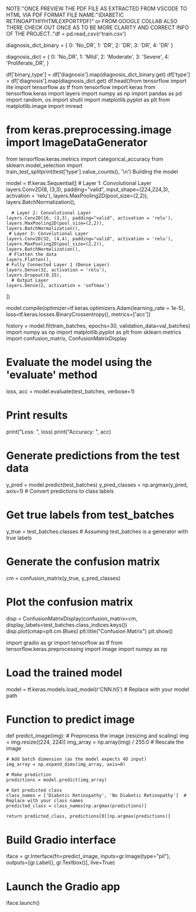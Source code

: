 NOTE:"ONCE PREVIEW THE PDF FILE AS EXTRACTED FROM VSCODE TO HTML VIA PDF FORMAT FILE NAME:"(DIABETIC RETINOAPTHIYHTMLEXPORTPDF)" or FROM GOOGLE COLLAB ALSO THERE CHECK OUT ONCE AS TO BE MORE CLARITY AND CORRECT INFO OF THE PROJECT.."df = pd.read_csv(r'train.csv')

diagnosis_dict_binary = {
    0: 'No_DR',
    1: 'DR',
    2: 'DR',
    3: 'DR',
    4: 'DR'
}

diagnosis_dict = {
    0: 'No_DR',
    1: 'Mild',
    2: 'Moderate',
    3: 'Severe',
    4: 'Proliferate_DR',
}


df['binary_type'] =  df['diagnosis'].map(diagnosis_dict_binary.get)
df['type'] = df['diagnosis'].map(diagnosis_dict.get)
df.head()from tensorflow import lite
import tensorflow as tf
from tensorflow import keras
from tensorflow.keras import layers
import numpy as np
import pandas as pd
import random, os
import shutil
import matplotlib.pyplot as plt
from matplotlib.image import imread
# from keras.preprocessing.image import ImageDataGenerator
from tensorflow.keras.metrics import categorical_accuracy
from sklearn.model_selection import train_test_splitprint(test['type'].value_counts(), '\n')
Building the model

model = tf.keras.Sequential([
    # Layer 1: Convolutional Layer
    layers.Conv2D(8, (3,3), padding="valid", input_shape=(224,224,3), activation = 'relu'),
    layers.MaxPooling2D(pool_size=(2,2)),
    layers.BatchNormalization(),

      # Layer 2: Convolutional Layer
    layers.Conv2D(16, (3,3), padding="valid", activation = 'relu'),
    layers.MaxPooling2D(pool_size=(2,2)),
    layers.BatchNormalization(),
     # Layer 3: Convolutional Layer
    layers.Conv2D(32, (4,4), padding="valid", activation = 'relu'),
    layers.MaxPooling2D(pool_size=(2,2)),
    layers.BatchNormalization(),
     # Flatten the data
    layers.Flatten(),
    # Fully Connected Layer 1 (Dense Layer)
    layers.Dense(32, activation = 'relu'),
    layers.Dropout(0.15),
      # Output Layer
    layers.Dense(2, activation = 'softmax')
])

model.compile(optimizer=tf.keras.optimizers.Adam(learning_rate = 1e-5),
              loss=tf.keras.losses.BinaryCrossentropy(),
              metrics=['acc'])

history = model.fit(train_batches,
                    epochs=30,
                    validation_data=val_batches)
import numpy as np
import matplotlib.pyplot as plt
from sklearn.metrics import confusion_matrix, ConfusionMatrixDisplay

# Evaluate the model using the 'evaluate' method
loss, acc = model.evaluate(test_batches, verbose=1)

# Print results
print("Loss: ", loss)
print("Accuracy: ", acc)

# Generate predictions from the test data
y_pred = model.predict(test_batches)
y_pred_classes = np.argmax(y_pred, axis=1)  # Convert predictions to class labels

# Get true labels from test_batches
y_true = test_batches.classes  # Assuming test_batches is a generator with true labels

# Generate the confusion matrix
cm = confusion_matrix(y_true, y_pred_classes)

# Plot the confusion matrix
disp = ConfusionMatrixDisplay(confusion_matrix=cm, display_labels=test_batches.class_indices.keys())
disp.plot(cmap=plt.cm.Blues)
plt.title("Confusion Matrix")
plt.show()

import gradio as gr
import tensorflow as tf
from tensorflow.keras.preprocessing import image
import numpy as np

# Load the trained model
model = tf.keras.models.load_model(r'CNN.h5')  # Replace with your model path

# Function to predict image
def predict_image(img):
    # Preprocess the image (resizing and scaling)
    img = img.resize((224, 224))
    img_array = np.array(img) / 255.0  # Rescale the image
    
    # Add batch dimension (as the model expects 4D input)
    img_array = np.expand_dims(img_array, axis=0)
    
    # Make prediction
    predictions = model.predict(img_array)
    
    # Get predicted class
    class_names = ['Diabetic Retinopathy', 'No Diabetic Retinopathy']  # Replace with your class names
    predicted_class = class_names[np.argmax(predictions)]
    
    return predicted_class, predictions[0][np.argmax(predictions)]

# Build Gradio interface
iface = gr.Interface(fn=predict_image, 
                     inputs=gr.Image(type="pil"), 
                     outputs=[gr.Label(), gr.Textbox()],
                     live=True)

# Launch the Gradio app
iface.launch()
